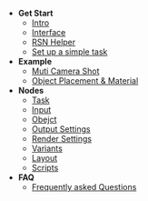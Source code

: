 + **Get Start**
    + [Intro](/Intro.md)
    + [Interface](Interface.md)
    + [RSN Helper](RSN_Helper.md)
    + [Set up a simple task](SetUpTask.md)
+ **Example**
    + [Muti Camera Shot](Example1.md)
    + [Object Placement & Material](Example2.md)
+ **Nodes**
    + [Task](NodeTask)	
    + [Input](NodeInput)
    + [Obejct](NodeObject)
    + [Output Settings](NodeOutput)
    + [Render Settings](NodeRender)
    + [Variants](NodeVariants)
    + [Layout](NodeLayout)
    + [Scripts](NodeScripts)
+ **FAQ**
    + [Frequently asked Questions](FAQ.md)